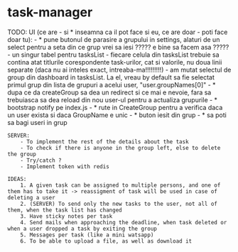 # task-manager

TODO: 
	UI (ce are - si * inseamna ca il pot face si eu, ce are doar - poti face doar tu):
		- * pune butonul de parasire a grupului in settings, alaturi de un select pentru a seta din ce grup vrei sa iesi ????? e bine sa facem asa ?????
		- un singur tabel pentru tasksList
		- fiecare celula din tasksList trebuie sa contina atat titlurile corespondente task-urilor, cat si valorile, nu doua linii separate (daca nu ai inteles exact, intreaba-ma!!!!!!!!!)
		- am mutat selectul de group din dashboard in tasksList. La el, vreau by default sa fie selectat primul grup din lista de grupuri a acelui user, "user.groupNames[0]"
		- * dupa ce da createGroup sa dea un redirect si ce mai e nevoie, fara sa trebuiasca sa dea reload din nou user-ul pentru a actualiza grupurile
		- * bootstrap notify pe index.js
		- * rute in CreateGroup pentru a verifica daca un user exista si daca GroupName e unic
		- * buton iesit din grup
		- * sa poti sa bagi useri in grup

	SERVER:
		- To implement the rest of the details about the task
		- To check if there is anyone in the group left, else to delete the group
		- Try/catch ?
		- Implement token with redis

	IDEAS:
        1. A given task can be assigned to multiple persons, and one of them has to take it -> reassigment of task will be used in case of deleting a user
		2. (SERVER) To send only the new tasks to the user, not all of them, when the task list has changed
        3. Have sticky notes per task
        4. Send mails when approaching the deadline, when task deleted or when a user dropped a task by exiting the group
		5. Messages per task (like a mini watsapp)
		6. To be able to upload a file, as well as download it
